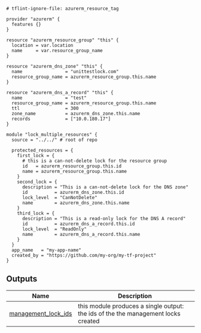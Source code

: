 <!-- BEGIN_TF_DOCS -->



```hcl
# tflint-ignore-file: azurerm_resource_tag

provider "azurerm" {
  features {}
}

resource "azurerm_resource_group" "this" {
  location = var.location
  name     = var.resource_group_name
}

resource "azurerm_dns_zone" "this" {
  name                = "unittestlock.com"
  resource_group_name = azurerm_resource_group.this.name
}

resource "azurerm_dns_a_record" "this" {
  name                = "test"
  resource_group_name = azurerm_resource_group.this.name
  ttl                 = 300
  zone_name           = azurerm_dns_zone.this.name
  records             = ["10.0.180.17"]
}

module "lock_multiple_resources" {
  source = "../../" # root of repo

  protected_resources = {
    first_lock = {
      # this is a can-not-delete lock for the resource group
      id   = azurerm_resource_group.this.id
      name = azurerm_resource_group.this.name
    }
    second_lock = {
      description = "This is a can-not-delete lock for the DNS zone"
      id          = azurerm_dns_zone.this.id
      lock_level  = "CanNotDelete"
      name        = azurerm_dns_zone.this.name
    }
    third_lock = {
      description = "This is a read-only lock for the DNS A record"
      id          = azurerm_dns_a_record.this.id
      lock_level  = "ReadOnly"
      name        = azurerm_dns_a_record.this.name
    }
  }
  app_name   = "my-app-name"
  created_by = "https://github.com/my-org/my-tf-project"
}
```
## Outputs

| Name | Description |
|------|-------------|
| <a name="output_management_lock_ids"></a> [management\_lock\_ids](#output\_management\_lock\_ids) | this module produces a single output: the ids of the the management locks created |
<!-- END_TF_DOCS -->